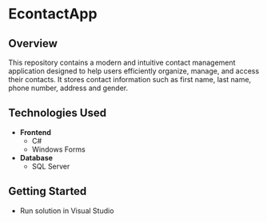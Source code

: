 # EcontactApp

## Overview
This repository contains a modern and intuitive contact management application designed to help users efficiently organize, manage, and access their contacts.
It stores contact information such as first name, last name, phone number, address and gender.

## Technologies Used
- **Frontend**
  - C#
  - Windows Forms
- **Database**
  - SQL Server

## Getting Started
- Run solution in Visual Studio
